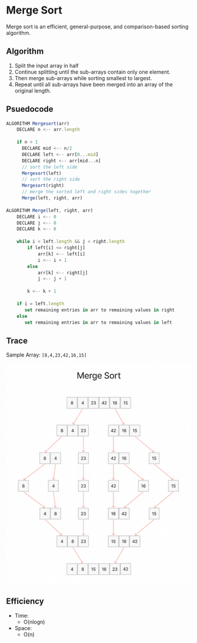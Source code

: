# Merge Sort

Merge sort is an efficient, general-purpose, and comparison-based sorting algorithm.

## Algorithm

1. Split the input array in half
2. Continue splitting until the sub-arrays contain only one element.
3. Then merge sub-arrays while sorting smallest to largest.
4. Repeat until all sub-arrays have been merged into an array of the original length.

## Psuedocode

```js
ALGORITHM Mergesort(arr)
    DECLARE n <-- arr.length

    if n > 1
      DECLARE mid <-- n/2
      DECLARE left <-- arr[0...mid]
      DECLARE right <-- arr[mid...n]
      // sort the left side
      Mergesort(left)
      // sort the right side
      Mergesort(right)
      // merge the sorted left and right sides together
      Merge(left, right, arr)

ALGORITHM Merge(left, right, arr)
    DECLARE i <-- 0
    DECLARE j <-- 0
    DECLARE k <-- 0

    while i < left.length && j < right.length
        if left[i] <= right[j]
            arr[k] <-- left[i]
            i <-- i + 1
        else
            arr[k] <-- right[j]
            j <-- j + 1

        k <-- k + 1

    if i = left.length
       set remaining entries in arr to remaining values in right
    else
       set remaining entries in arr to remaining values in left
```

## Trace

Sample Array: `[8,4,23,42,16,15]`

![Merge Sort](./merge-sort.png)

## Efficiency

- Time:
  - O(nlogn)
- Space:
  - O(n)
